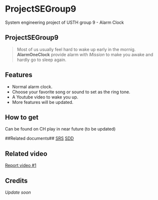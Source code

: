 # ProjectSEGroup9
System engineering project of USTH group 9 - Alarm Clock
## ProjectSEGroup9 ##

>Most of us usually feel hard to wake up early in the mornig. **AlarmOneClock** 
provide alarm with *Mission* to make you awake and hardly go to sleep again. 

## Features ##
- Normal alarm clock.
- Choose your favorite song or sound to set as the ring tone.
- A Youtube video to wake you up.
- More features will be updated.

## How to get  ##
Can be found on CH play in near future (to be updated)

##Related documents##
[SRS](https://docs.google.com/document/d/18FnDyLv0YIAUWulMwzdPrGxcru3bg4rtsX-3uriw328/edit)
[SDD](https://docs.google.com/document/d/1bGcOB950tOYoCmnpiNcFT7yY9jlH64R8OOp7k-9uFHw/edit)

## Related video ##
[Report video #1](https://www.youtube.com/watch?v=KiOcxf1pPG4&feature=youtu.be&has_verified=1)

## Credits ##

*Update soon*
